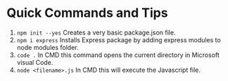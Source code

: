 # Quick Commands and Tips
1. `npm init --yes` Creates a very basic package.json file.
2. `npm i express` Installs Express package by adding express modules to node modules folder.
3. `code .` In CMD this command opens the current directory in Microsoft visual Code.
4. `node <filename>.js` In CMD this will execute the Javascript file.
